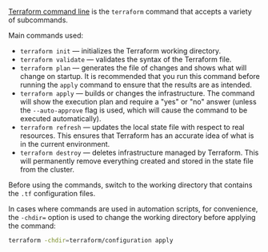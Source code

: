 [Terraform command line](https://www.terraform.io/cli/commands) is the `terraform` command that accepts a variety of subcommands.

Main commands used:

- `terraform init` — initializes the Terraform working directory.
- `terraform validate` — validates the syntax of the Terraform file.
- `terraform plan` — generates the file of changes and shows what will change on startup. It is recommended that you run this command before running the `apply` command to ensure that the results are as intended.
- `terraform apply` — builds or changes the infrastructure. The command will show the execution plan and require a "yes" or "no" answer (unless the `--auto-approve` flag is used, which will cause the command to be executed automatically).
- `terraform refresh` — updates the local state file with respect to real resources. This ensures that Terraform has an accurate idea of what is in the current environment.
- `terraform destroy` — deletes infrastructure managed by Terraform. This will permanently remove everything created and stored in the state file from the cluster.

Before using the commands, switch to the working directory that contains the `.tf` configuration files.

In cases where commands are used in automation scripts, for convenience, the `-chdir=` option is used to change the working directory before applying the command:

```bash
terraform -chdir=terraform/configuration apply
```
